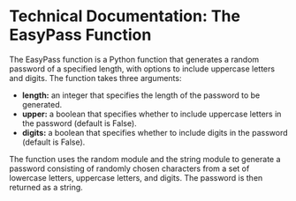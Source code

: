 # Technical Documentation: **The EasyPass Function**

The EasyPass function is a Python function that generates a random password of a specified length, with options to include uppercase letters and digits. The function takes three arguments:

* **length:** an integer that specifies the length of the password to be generated.
* **upper:** a boolean that specifies whether to include uppercase letters in the password (default is False).
* **digits:** a boolean that specifies whether to include digits in the password (default is False).


The function uses the random module and the string module to generate a password consisting of randomly chosen characters from a set of lowercase letters, uppercase letters, and digits. The password is then returned as a string.